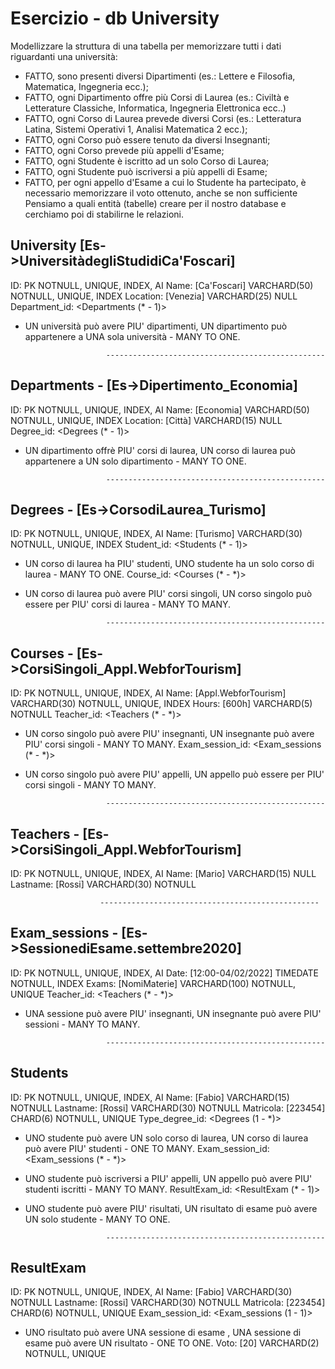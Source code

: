 # Esercizio - db University

Modellizzare la struttura di una tabella per memorizzare tutti i dati riguardanti una università:
- FATTO, sono presenti diversi Dipartimenti (es.: Lettere e Filosofia, Matematica, Ingegneria ecc.);
- FATTO, ogni Dipartimento offre più Corsi di Laurea (es.: Civiltà e Letterature Classiche, Informatica, Ingegneria Elettronica ecc..)
- FATTO, ogni Corso di Laurea prevede diversi Corsi (es.: Letteratura Latina, Sistemi Operativi 1, Analisi Matematica 2 ecc.);
- FATTO, ogni Corso può essere tenuto da diversi Insegnanti;
- FATTO, ogni Corso prevede più appelli d'Esame;
- FATTO, ogni Studente è iscritto ad un solo Corso di Laurea;
- FATTO, ogni Studente può iscriversi a più appelli di Esame;
- FATTO, per ogni appello d'Esame a cui lo Studente ha partecipato, è necessario memorizzare il voto ottenuto, anche se non sufficiente Pensiamo a quali entità (tabelle) creare per il nostro database e cerchiamo poi di stabilirne le relazioni.

## University [Es->UniversitàdegliStudidiCa'Foscari]
ID:                                         PK                      NOTNULL, UNIQUE, INDEX, AI
Name:                   [Ca'Foscari]        VARCHARD(50)            NOTNULL, UNIQUE, INDEX
Location:               [Venezia]           VARCHARD(25)            NULL
Department_id:                              <Departments (* - 1)>
- UN università può avere PIU' dipartimenti, UN dipartimento può appartenere a UNA sola università - MANY TO ONE.

                        -------------------------------------------------

## Departments - [Es->Dipertimento_Economia]
ID:                                         PK                      NOTNULL, UNIQUE, INDEX, AI
Name:                   [Economia]          VARCHARD(50)            NOTNULL, UNIQUE, INDEX
Location:               [Città]             VARCHARD(15)            NULL 
Degree_id:                                  <Degrees (* - 1)>
- UN dipartimento offrè PIU' corsi di laurea, UN corso di laurea può appartenere a UN solo dipartimento - MANY TO ONE.

                        -------------------------------------------------

## Degrees - [Es->CorsodiLaurea_Turismo]
ID:                                         PK                      NOTNULL, UNIQUE, INDEX, AI
Name:                   [Turismo]           VARCHARD(30)            NOTNULL, UNIQUE, INDEX
Student_id:                                 <Students (* - 1)>
- UN corso di laurea ha PIU' studenti, UNO studente ha un solo corso di laurea - MANY TO ONE.
Course_id:                                  <Courses (* - *)>
- UN corso di laurea può avere PIU' corsi singoli, UN corso singolo può essere per PIU' corsi di laurea - MANY TO MANY.

                        -------------------------------------------------

## Courses - [Es->CorsiSingoli_Appl.WebforTourism]
ID:                                         PK                      NOTNULL, UNIQUE, INDEX, AI
Name:           [Appl.WebforTourism]        VARCHARD(30)            NOTNULL, UNIQUE, INDEX
Hours:          [600h]                      VARCHARD(5)             NOTNULL
Teacher_id:                                 <Teachers (* - *)>
- UN corso singolo può avere PIU' insegnanti, UN insegnante può avere PIU' corsi singoli - MANY TO MANY.
Exam_session_id:                            <Exam_sessions (* - *)>
- UN corso singolo può avere PIU' appelli, UN appello può essere per PIU' corsi singoli - MANY TO MANY.

                        -------------------------------------------------

## Teachers - [Es->CorsiSingoli_Appl.WebforTourism]
ID:                                         PK                      NOTNULL, UNIQUE, INDEX, AI
Name:                   [Mario]             VARCHARD(15)            NULL
Lastname:               [Rossi]             VARCHARD(30)            NOTNULL

                        -------------------------------------------------

## Exam_sessions - [Es->SessionediEsame.settembre2020]
ID:                                         PK                      NOTNULL, UNIQUE, INDEX, AI
Date:                   [12:00-04/02/2022]  TIMEDATE                NOTNULL, INDEX
Exams:                  [NomiMaterie]       VARCHARD(100)           NOTNULL, UNIQUE
Teacher_id:                                 <Teachers (* - *)>
- UNA sessione può avere PIU' insegnanti, UN insegnante può avere PIU' sessioni - MANY TO MANY.

                        -------------------------------------------------

## Students
ID:                                         PK                      NOTNULL, UNIQUE, INDEX, AI
Name:                   [Fabio]             VARCHARD(15)            NOTNULL
Lastname:               [Rossi]             VARCHARD(30)            NOTNULL
Matricola:              [223454]            CHARD(6)                NOTNULL, UNIQUE
Type_degree_id:                             <Degrees (1 - *)>
- UNO studente può avere UN solo corso di laurea, UN corso di laurea può avere PIU' studenti - ONE TO MANY.
Exam_session_id:                            <Exam_sessions (* - *)>
- UNO studente può iscriversi a PIU' appelli, UN appello può avere PIU' studenti iscritti - MANY TO MANY.
ResultExam_id:                              <ResultExam (* - 1)>
- UNO studente può avere PIU' risultati, UN risultato di esame può avere UN solo studente - MANY TO ONE.

                        -------------------------------------------------

## ResultExam
ID:                                         PK                      NOTNULL, UNIQUE, INDEX, AI
Name:                   [Fabio]             VARCHARD(30)            NOTNULL
Lastname:               [Rossi]             VARCHARD(30)            NOTNULL
Matricola:              [223454]            CHARD(6)                NOTNULL, UNIQUE
Exam_session_id:                             <Exam_sessions (1 - 1)>
- UNO risultato può avere UNA sessione di esame , UNA sessione di esame può avere UN risultato - ONE TO ONE.
Voto:                   [20]                VARCHARD(2)             NOTNULL, UNIQUE

